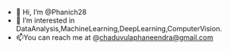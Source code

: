 - 👋 Hi, I’m @Phanich28
- 👀 I’m interested in DataAnalysis,MachineLearning,DeepLearning,ComputerVision.
- 📫You can reach me at @chaduvulaphaneendra@gmail.com

<!---
Phanich28/Phanich28 is a ✨ special ✨ repository because its `README.md` (this file) appears on your GitHub profile.
You can click the Preview link to take a look at your changes.
--->
